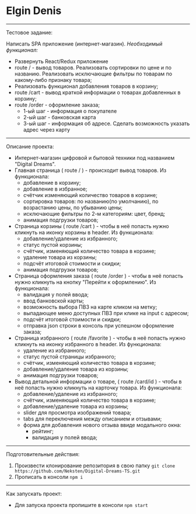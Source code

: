 # Elgin Denis

---
Тестовое задание:

Написать SPA приложение (интернет-магазин).
_Необходимый функционал:_
- Развернуть React/Redux приложение
- route / - вывод товаров. Реализовать сортировки по цене и по названию. Реализовать исключающие фильтры по товарам по какому-либо признаку товара;
- Реализовать функционал добавления товаров в корзину;
- route /cart - вывод краткой информации о товарах добавленных в корзину;
- route /order - оформление заказа;
    - 1-ый шаг - информация о покупателе
    - 2-ый шаг - банковская карта
    - 3-ый шаг - информация об адресе. Сделать возможность указать адрес через карту

---

Описание проекта:

- Интернет-магазин цифровой и бытовой техники под названием "Digital Dreams".
- Главная страница ( route / ) - происходит вывод товаров. Из функционала:
    - добавление в корзину;
    - добавление в избранное;
    - счётчик изменяющий количество товаров в корзине;
    - сортировка товаров:  по названию(по умолчанию), по возрастанию цены, по убыванию цены;
    - исключающие фильтры по 2-м категориям: цвет, бренд;
    - анимация подгрузки товаров;
- Страница корзины ( route /cart ) - чтобы в неё попасть нужно кликнуть на иконку корзины в header. Из функционала:
    - добавление/удаление из избранного;
    - статус пустой корзины;
    - счётчик, изменяющий количество товара в корзине;
    - удаление товара из корзины;
    - подсчёт итоговой стоимости и скидки;
    - анимация подгрузки товаров;
- Страница оформления заказа ( route /order ) - чтобы в неё попасть нужно кликнуть на кнопку "Перейти к оформлению". Из функционала:
    - валидация у полей ввода;
    - ввод банковской карты;
    - возможность выбора ПВЗ на карте кликом на метку;
    - выпадающее меню доступных ПВЗ при клике на input с адресом;
    - подсчёт итоговой стоимости и скидки;
    - отправка json строки в консоль при успешном оформление заказа;
- Страница избранного ( route /favorite ) - чтобы в неё попасть нужно кликнуть на иконку избранного в header. Из функционала:
    - удаление из избранного;
    - статус пустой страницы избранного;
    - счётчик, изменяющий количество товара в корзине;
    - добавление/удаление товара из корзины;
    - анимация подгрузки товаров;
- Вывод детальной информации о товаре, ( route /card/id ) - чтобы в неё попасть нужно кликнуть на карточку товара. Из функционала:
  - добавление/удаление из избранного;
  - счётчик, изменяющий количество товара в корзине;
  - добавление/удаление товара из корзины;
  - slider для просмотра изображений товара;
  - tabs для переключения между описанием и отзывами;
  - форма для добавления нового отзыва ввиде модального окна:
    - рейтинг;
    - валидация у полей ввода;
  
---

Подготовительные действия:

1.  Произвести клонирование репозитория в свою папку `git clone https://github.com/Neksten/Digital-Dreams-TS.git`
2.  Прописать в консоли `npm i`

---

Как запускать проект:

- Для запуска проекта пропишите в конcоли `npm start`